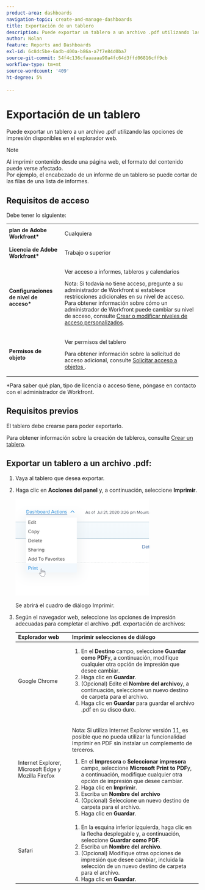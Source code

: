 ```yaml
---
product-area: dashboards
navigation-topic: create-and-manage-dashboards
title: Exportación de un tablero
description: Puede exportar un tablero a un archivo .pdf utilizando las opciones de impresión disponibles en el explorador web.
author: Nolan
feature: Reports and Dashboards
exl-id: 6c8dc5be-6adb-400a-b86a-a7f7e84d0ba7
source-git-commit: 54f4c136cfaaaaaa90a4fc64d3ffd06816cff9cb
workflow-type: tm+mt
source-wordcount: '409'
ht-degree: 5%

---
```


# Exportación de un tablero

Puede exportar un tablero a un archivo .pdf utilizando las opciones de impresión disponibles en el explorador web.

>[!NOTE]
>
>Al imprimir contenido desde una página web, el formato del contenido puede verse afectado.\
>Por ejemplo, el encabezado de un informe de un tablero se puede cortar de las filas de una lista de informes.

## Requisitos de acceso

Debe tener lo siguiente:

<table style="table-layout:auto"> 
 <col> 
 <col> 
 <tbody> 
  <tr> 
   <td role="rowheader"><strong>plan de Adobe Workfront*</strong></td> 
   <td> <p>Cualquiera</p> </td> 
  </tr> 
  <tr> 
   <td role="rowheader"><strong>Licencia de Adobe Workfront*</strong></td> 
   <td> <p>Trabajo o superior</p> </td> 
  </tr> 
  <tr> 
   <td role="rowheader"><strong>Configuraciones de nivel de acceso*</strong></td> 
   <td> <p>Ver acceso a informes, tableros y calendarios</p> <p>Nota: Si todavía no tiene acceso, pregunte a su administrador de Workfront si establece restricciones adicionales en su nivel de acceso. Para obtener información sobre cómo un administrador de Workfront puede cambiar su nivel de acceso, consulte <a href="../../../administration-and-setup/add-users/configure-and-grant-access/create-modify-access-levels.md" class="MCXref xref">Crear o modificar niveles de acceso personalizados</a>.</p> </td> 
  </tr> 
  <tr> 
   <td role="rowheader"><strong>Permisos de objeto</strong></td> 
   <td> <p>Ver permisos del tablero</p> <p>Para obtener información sobre la solicitud de acceso adicional, consulte <a href="../../../workfront-basics/grant-and-request-access-to-objects/request-access.md" class="MCXref xref">Solicitar acceso a objetos </a>.</p> </td> 
  </tr> 
 </tbody> 
</table>

&#42;Para saber qué plan, tipo de licencia o acceso tiene, póngase en contacto con el administrador de Workfront.

## Requisitos previos

El tablero debe crearse para poder exportarlo.

Para obtener información sobre la creación de tableros, consulte [Crear un tablero](../../../reports-and-dashboards/dashboards/creating-and-managing-dashboards/create-dashboard.md).

## Exportar un tablero a un archivo .pdf:

1. Vaya al tablero que desea exportar.
1. Haga clic en **Acciones del panel** y, a continuación, seleccione **Imprimir**.

   ![](assets/dashboard-actions-print-350x254.png)

   Se abrirá el cuadro de diálogo Imprimir.

1. Según el navegador web, seleccione las opciones de impresión adecuadas para completar el archivo .pdf. exportación de archivos:

   <table style="table-layout:auto"> 
    <col> 
    <col> 
    <thead> 
     <tr> 
      <th>Explorador web</th> 
      <th>Imprimir selecciones de diálogo</th> 
     </tr> 
    </thead> 
    <tbody> 
     <tr> 
      <td>Google Chrome</td> 
      <td> 
       <ol> 
        <li value="1">En el <strong>Destino</strong> campo, seleccione <strong>Guardar como PDF</strong>y, a continuación, modifique cualquier otra opción de impresión que desee cambiar.</li> 
        <li value="2">Haga clic en <strong>Guardar</strong>.</li> 
        <li value="3">(Opcional) Edite el <strong>Nombre del archivo</strong>y, a continuación, seleccione un nuevo destino de carpeta para el archivo.</li> 
        <li value="4">Haga clic en <strong>Guardar</strong> para guardar el archivo .pdf en su disco duro.<br><br></li> 
       </ol> </td> 
     </tr> 
     <tr> 
      <td>Internet Explorer, Microsoft Edge y Mozilla Firefox</td> 
      <td> <p>Nota: Si utiliza Internet Explorer versión 11, es posible que no pueda utilizar la funcionalidad Imprimir en PDF sin instalar un complemento de terceros.</p> 
       <ol> 
        <li value="1">En el <strong>Impresora</strong> o <strong>Seleccionar impresora</strong> campo, seleccione <strong>Microsoft Print to PDF</strong>y, a continuación, modifique cualquier otra opción de impresión que desee cambiar.</li> 
        <li value="2">Haga clic en <strong>Imprimir</strong>.</li> 
        <li value="3">Escriba un <strong>Nombre del archivo</strong></li> 
        <li value="4">(Opcional) Seleccione un nuevo destino de carpeta para el archivo.</li> 
        <li value="5">Haga clic en <strong>Guardar</strong>.</li> 
       </ol> </td> 
     </tr> 
     <tr> 
      <td>Safari</td> 
      <td> 
       <ol> 
        <li value="1">En la esquina inferior izquierda, haga clic en la flecha desplegable y, a continuación, seleccione <strong>Guardar como PDF</strong>.</li> 
        <li value="2">Escriba un <strong>Nombre del archivo</strong>.</li> 
        <li value="3">(Opcional) Modifique otras opciones de impresión que desee cambiar, incluida la selección de un nuevo destino de carpeta para el archivo.</li> 
        <li value="4">Haga clic en <strong>Guardar</strong>.</li> 
       </ol> </td> 
     </tr> 
    </tbody> 
   </table>
